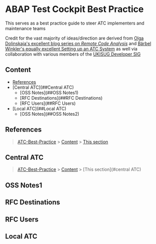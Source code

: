 # ABAP Test Cockpit Best Practice

This serves as a best practice guide to steer ATC implementers and maintenance teams

Credit for the vast majority of ideas/direction are derived from [Olga Dolinskaja's excellent blog series on _Remote Code Analysis_]  and [Bärbel Winkler's equally excellent Setting up an ATC System] as well via collaboration with various members of the [UKISUG Developer SIG]

[Olga Dolinskaja's excellent blog series on _Remote Code Analysis_]: https://blogs.sap.com/2016/12/12/remote-code-analysis-in-atc-one-central-check-system-for-multiple-systems-on-various-releases/

[Bärbel Winkler's equally excellent Setting up an ATC System]: https://blogs.sap.com/2018/05/19/setting-up-a-central-atc-system-part-1-setting-the-stage/

[UKISUG Developer SIG]: https://www.sapusers.org/learn/sigs/developers

## Content

- [References](##References)
- [Central ATC](##Central ATC)
  - [OSS Notes](##OSS Notes1)
  - [RFC Destinations](##RFC Destinations)
  - [RFC Users](##RFC Users)
- [Local ATC](##Local ATC)
  - [OSS Notes](##OSS Notes2)

## References
> [ATC-Best-Practice](#atc-best-practice) > [Content](#content) > [This section](#references)

## Central ATC
> [ATC-Best-Practice](#atc-best-practice) > [Content](#content) > [This section](#central ATC)

## OSS Notes1

## RFC Destinations

## RFC Users

## Local ATC

